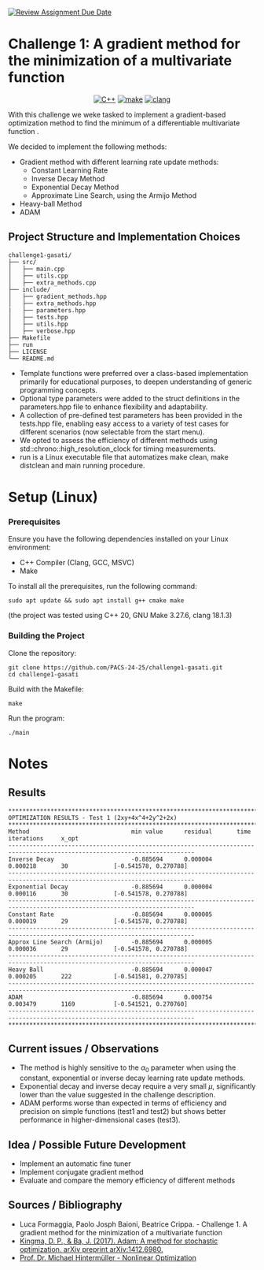 [![Review Assignment Due Date](https://classroom.github.com/assets/deadline-readme-button-22041afd0340ce965d47ae6ef1cefeee28c7c493a6346c4f15d667ab976d596c.svg)](https://classroom.github.com/a/6eiYEvnG)

# Challenge 1: A gradient method for the minimization of a multivariate function
<p align="center">
  <a href="https://img.shields.io/badge/C%2B%2B-20-blue"><img src="https://img.shields.io/badge/C%2B%2B-20-blue" alt="C++"></a>
  <a href="https://img.shields.io/badge/GNU Make-3.27.6-blue"><img src="https://img.shields.io/badge/GNU Make-4.3-blue" alt="make"></a>
  <a href="https://img.shields.io/badge/clang-18.1.3-blue"><img src="https://img.shields.io/badge/clang-18.1.3-blue" alt="clang"></a>
</p>
With this challenge we weke tasked to implement a gradient-based optimization method to find the minimum of a differentiable multivariate function .

We decided to implement the following methods: 
- Gradient method with different learning rate update methods:
  - Constant Learning Rate
  - Inverse Decay Method
  - Exponential Decay Method
  - Approximate Line Search, using the Armijo Method
- Heavy-ball Method
- ADAM

## Project Structure and Implementation Choices
```
challenge1-gasati/
├── src/
│   ├── main.cpp
│   ├── utils.cpp
│   ├── extra_methods.cpp
├── include/
│   ├── gradient_methods.hpp
│   ├── extra_methods.hpp
|   ├── parameters.hpp
│   ├── tests.hpp
│   ├── utils.hpp
│   ├── verbose.hpp
├── Makefile
├── run
├── LICENSE
└── README.md
```

- Template functions were preferred over a class-based implementation primarily for educational purposes, to deepen understanding of generic programming concepts.
- Optional type parameters were added to the struct definitions in the parameters.hpp file to enhance flexibility and adaptability.
- A collection of pre-defined test parameters has been provided in the tests.hpp file, enabling easy access to a variety of test cases for different scenarios (now selectable from the start menu).
- We opted to assess the efficiency of different methods using std::chrono::high_resolution_clock for timing measurements.
- run is a Linux executable file that automatizes make clean, make distclean and main running procedure.

# Setup (Linux)
### Prerequisites
Ensure you have the following dependencies installed on your Linux environment:
- C++ Compiler (Clang, GCC, MSVC)
- Make

To install all the prerequisites, run the following command:
 ```
 sudo apt update && sudo apt install g++ cmake make
```
(the project was tested using C++ 20, GNU Make 3.27.6, clang 18.1.3)

### Building the Project
Clone the repository:
``` 
git clone https://github.com/PACS-24-25/challenge1-gasati.git
cd challenge1-gasati
```
Build with the Makefile:
```
make
```
Run the program:
```
./main
```

# Notes
## Results
```
***************************************************************************************************************************
OPTIMIZATION RESULTS - Test 1 (2xy+4x^4+2y^2+2x)
***************************************************************************************************************************
Method                             min value      residual       time           iterations     x_opt
---------------------------------------------------------------------------------------------------------------------------
Inverse Decay                      -0.885694      0.000004       0.000218       30             [-0.541578, 0.270788]
---------------------------------------------------------------------------------------------------------------------------
Exponential Decay                  -0.885694      0.000004       0.000116       30             [-0.541578, 0.270788]
---------------------------------------------------------------------------------------------------------------------------
Constant Rate                      -0.885694      0.000005       0.000019       29             [-0.541578, 0.270788]
---------------------------------------------------------------------------------------------------------------------------
Approx Line Search (Armijo)        -0.885694      0.000005       0.000036       29             [-0.541578, 0.270788]
---------------------------------------------------------------------------------------------------------------------------
Heavy Ball                         -0.885694      0.000047       0.000205       222            [-0.541581, 0.270785]
---------------------------------------------------------------------------------------------------------------------------
ADAM                               -0.885694      0.000754       0.003479       1169           [-0.541521, 0.270760]
---------------------------------------------------------------------------------------------------------------------------
***************************************************************************************************************************
```
## Current issues / Observations
- The method is highly sensitive to the $\alpha_0$ parameter when using the constant, exponential or inverse decay learning rate update methods.
- Exponential decay and inverse decay require a very small $\mu$, significantly lower than the value suggested in the challenge description.
- ADAM performs worse than expected in terms of efficiency and precision on simple functions (test1 and test2) but shows better performance in higher-dimensional cases (test3).

## Idea / Possible Future Development
- Implement an automatic fine tuner
- Implement conjugate gradient method
- Evaluate and compare the memory efficiency of different methods

## Sources / Bibliography
-  Luca Formaggia, Paolo Josph Baioni, Beatrice Crippa. - Challenge 1. A gradient method for the minimization of a
 multivariate function
- [Kingma, D. P., & Ba, J. (2017). Adam: A method for stochastic optimization. arXiv preprint arXiv:1412.6980.](https://arxiv.org/pdf/1412.6980)
- [Prof. Dr. Michael Hintermüller - Nonlinear Optimization](https://ecirtam.net/autoblogs/autoblogs/zythomblogspotfr_2530d81ebaf87a9d212b9c420da28b772b9e5cb4/media/445d3ada.bms-basic-NLP_120609.pdf)
